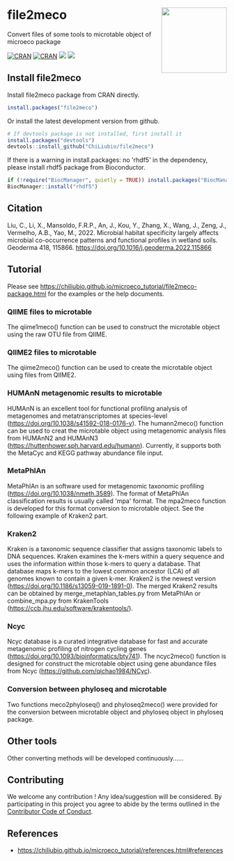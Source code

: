 
# file2meco <a href="https://chiliubio.github.io/microeco_tutorial/"><img src="https://user-images.githubusercontent.com/20815519/128602544-78d53642-b445-4686-a22a-1ef3c0726ce7.png" width=150 align="right" ></a>

Convert files of some tools to microtable object of microeco package


[![CRAN](https://www.r-pkg.org/badges/version/file2meco)](https://cran.r-project.org/web/packages/file2meco/index.html)
[![CRAN](https://cranlogs.r-pkg.org/badges/grand-total/file2meco)](https://cran.r-project.org/web/packages/file2meco/index.html)
![](https://img.shields.io/badge/Release-v0.4.0-blue.svg) ![](https://img.shields.io/badge/Test-v0.4.1-red.svg)


## Install file2meco

Install file2meco package from CRAN directly.

```r
install.packages("file2meco")
```

Or install the latest development version from github.

```r
# If devtools package is not installed, first install it
install.packages("devtools")
devtools::install_github("ChiLiubio/file2meco")
```

If there is a warning in install.packages: no 'rhdf5' in the dependency,
please install rhdf5 package from Bioconductor.

```r
if (!require("BiocManager", quietly = TRUE)) install.packages("BiocManager")
BiocManager::install("rhdf5")
```

## Citation
Liu, C., Li, X., Mansoldo, F.R.P., An, J., Kou, Y., Zhang, X., Wang, J., Zeng, J., Vermelho, A.B., Yao, M., 2022. 
Microbial habitat specificity largely affects microbial co-occurrence patterns and functional profiles in wetland soils. 
Geoderma 418, 115866. https://doi.org/10.1016/j.geoderma.2022.115866


## Tutorial

Please see https://chiliubio.github.io/microeco_tutorial/file2meco-package.html for the examples or the help documents.

### QIIME files to microtable

The qiime1meco() function can be used to construct the microtable object using the raw OTU file from QIIME.

### QIIME2 files to microtable

The qiime2meco() function can be used to create the microtable object using files from QIIME2.

### HUMAnN metagenomic results to microtable

HUMAnN is an excellent tool for functional profiling analysis of metagenomes and metatranscriptomes at species-level (https://doi.org/10.1038/s41592-018-0176-y).
The humann2meco() function can be used to creat the microtable object using metagenomic analysis files from HUMAnN2 and HUMAnN3 (https://huttenhower.sph.harvard.edu/humann).
Currently, it supports both the MetaCyc and KEGG pathway abundance file input.

### MetaPhlAn
MetaPhlAn is an software used for metagenomic taxonomic profiling (https://doi.org/10.1038/nmeth.3589).
The format of MetaPhlAn classification results is usually called 'mpa' format.
The mpa2meco function is developed for this format conversion to microtable object.
See the following example of Kraken2 part.


### Kraken2
Kraken is a taxonomic sequence classifier that assigns taxonomic labels to DNA sequences.
Kraken examines the k-mers within a query sequence and uses the information within those k-mers to query a database. 
That database maps k-mers to the lowest common ancestor (LCA) of all genomes known to contain a given k-mer.
Kraken2 is the newest version (https://doi.org/10.1186/s13059-019-1891-0).
The merged Kraken2 results can be obtained by merge_metaphlan_tables.py from MetaPhlAn or combine_mpa.py from KrakenTools (https://ccb.jhu.edu/software/krakentools/).

### Ncyc

Ncyc database is a curated integrative database for fast and accurate metagenomic profiling of nitrogen cycling genes (https://doi.org/10.1093/bioinformatics/bty741).
The ncyc2meco() function is designed for construct the microtable object using gene abundance files from Ncyc (https://github.com/qichao1984/NCyc).


### Conversion between phyloseq and microtable
Two functions meco2phyloseq() and phyloseq2meco() were provided for the conversion between microtable object and phyloseq object in phyloseq package.

## Other tools

Other converting methods will be developed continuously......  

## Contributing

We welcome any contribution \! 
Any idea/suggestion will be considered.
By participating in this project you agree to abide by the terms outlined in the [Contributor Code of Conduct](CONDUCT.md).



## References
  - https://chiliubio.github.io/microeco_tutorial/references.html#references
